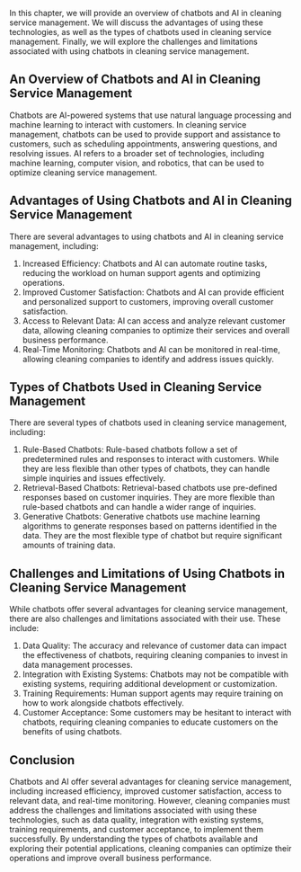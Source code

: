 
In this chapter, we will provide an overview of chatbots and AI in cleaning service management. We will discuss the advantages of using these technologies, as well as the types of chatbots used in cleaning service management. Finally, we will explore the challenges and limitations associated with using chatbots in cleaning service management.

An Overview of Chatbots and AI in Cleaning Service Management
-------------------------------------------------------------

Chatbots are AI-powered systems that use natural language processing and machine learning to interact with customers. In cleaning service management, chatbots can be used to provide support and assistance to customers, such as scheduling appointments, answering questions, and resolving issues. AI refers to a broader set of technologies, including machine learning, computer vision, and robotics, that can be used to optimize cleaning service management.

Advantages of Using Chatbots and AI in Cleaning Service Management
------------------------------------------------------------------

There are several advantages to using chatbots and AI in cleaning service management, including:

1. Increased Efficiency: Chatbots and AI can automate routine tasks, reducing the workload on human support agents and optimizing operations.
2. Improved Customer Satisfaction: Chatbots and AI can provide efficient and personalized support to customers, improving overall customer satisfaction.
3. Access to Relevant Data: AI can access and analyze relevant customer data, allowing cleaning companies to optimize their services and overall business performance.
4. Real-Time Monitoring: Chatbots and AI can be monitored in real-time, allowing cleaning companies to identify and address issues quickly.

Types of Chatbots Used in Cleaning Service Management
-----------------------------------------------------

There are several types of chatbots used in cleaning service management, including:

1. Rule-Based Chatbots: Rule-based chatbots follow a set of predetermined rules and responses to interact with customers. While they are less flexible than other types of chatbots, they can handle simple inquiries and issues effectively.
2. Retrieval-Based Chatbots: Retrieval-based chatbots use pre-defined responses based on customer inquiries. They are more flexible than rule-based chatbots and can handle a wider range of inquiries.
3. Generative Chatbots: Generative chatbots use machine learning algorithms to generate responses based on patterns identified in the data. They are the most flexible type of chatbot but require significant amounts of training data.

Challenges and Limitations of Using Chatbots in Cleaning Service Management
---------------------------------------------------------------------------

While chatbots offer several advantages for cleaning service management, there are also challenges and limitations associated with their use. These include:

1. Data Quality: The accuracy and relevance of customer data can impact the effectiveness of chatbots, requiring cleaning companies to invest in data management processes.
2. Integration with Existing Systems: Chatbots may not be compatible with existing systems, requiring additional development or customization.
3. Training Requirements: Human support agents may require training on how to work alongside chatbots effectively.
4. Customer Acceptance: Some customers may be hesitant to interact with chatbots, requiring cleaning companies to educate customers on the benefits of using chatbots.

Conclusion
----------

Chatbots and AI offer several advantages for cleaning service management, including increased efficiency, improved customer satisfaction, access to relevant data, and real-time monitoring. However, cleaning companies must address the challenges and limitations associated with using these technologies, such as data quality, integration with existing systems, training requirements, and customer acceptance, to implement them successfully. By understanding the types of chatbots available and exploring their potential applications, cleaning companies can optimize their operations and improve overall business performance.
